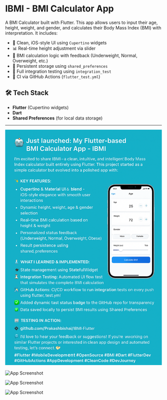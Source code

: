 # IBMI - BMI Calculator App

A BMI Calculator built with Flutter. This app allows users to input their age, height, weight, and gender, and calculates their Body Mass Index (BMI) with interpretation. It includes:

- 🎯 Clean, iOS-style UI using `Cupertino` widgets
- 📊 Real-time height adjustment via slider
- 🧠 BMI calculation logic with feedback (Underweight, Normal, Overweight, etc.)
- 💾 Persistent storage using `shared_preferences`
- 🧪 Full integration testing using `integration_test`
- 🚀 CI via GitHub Actions (`flutter_test.yml`)


## 🛠️ Tech Stack

- **Flutter** (Cupertino widgets)
- **Dart**
- **Shared Preferences** (for local data storage)

---
![App Screenshot](assets/2740b01d-b058-4c49-819c-2659c17f8d6d.png)

![App Screenshot](assets/1751118543487.png)

![App Screenshot](assets/1751118543490.png)

![App Screenshot](assets/1751118543493.png)


